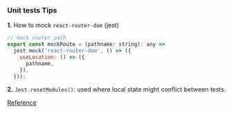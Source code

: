 ### Unit tests Tips

<b>1.</b> How to mock `react-router-dom` (jest)

```js
// mock router path
export const mockRoute = (pathname: string): any =>
  jest.mock('react-router-dom', () => ({
    useLocation: () => ({
      pathname,
    }),
  }));
```


<b>2.</b> `Jest.resetModules()`: used where local state might conflict between tests

<a href="https://jestjs.io/docs/jest-object#jestresetmodules" target="_blank">Reference</a>

